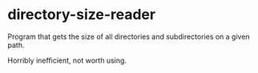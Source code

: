 # directory-size-reader
Program that gets the size of all directories and subdirectories on a given path.

Horribly inefficient, not worth using.
